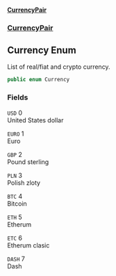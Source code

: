 #### [CurrencyPair](./index.md 'index')
### [CurrencyPair](./CurrencyPair.md 'CurrencyPair')
## Currency Enum
List of real/fiat and crypto currency.  
```csharp
public enum Currency
```
### Fields
<a name='CurrencyPair-Currency-USD'></a>
`USD` 0  
United States dollar  
  
<a name='CurrencyPair-Currency-EURO'></a>
`EURO` 1  
Euro  
  
<a name='CurrencyPair-Currency-GBP'></a>
`GBP` 2  
Pound sterling  
  
<a name='CurrencyPair-Currency-PLN'></a>
`PLN` 3  
Polish zloty  
  
<a name='CurrencyPair-Currency-BTC'></a>
`BTC` 4  
Bitcoin  
  
<a name='CurrencyPair-Currency-ETH'></a>
`ETH` 5  
Etherum  
  
<a name='CurrencyPair-Currency-ETC'></a>
`ETC` 6  
Etherum clasic  
  
<a name='CurrencyPair-Currency-DASH'></a>
`DASH` 7  
Dash  
  
